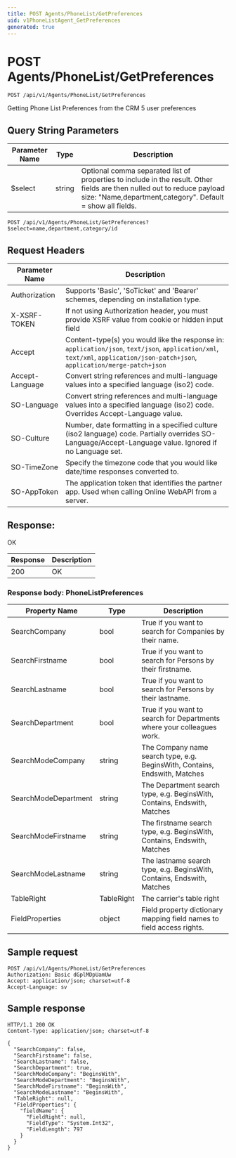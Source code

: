 ```yaml
---
title: POST Agents/PhoneList/GetPreferences
uid: v1PhoneListAgent_GetPreferences
generated: true
---
```


# POST Agents/PhoneList/GetPreferences

```http
POST /api/v1/Agents/PhoneList/GetPreferences
```

Getting Phone List Preferences from the CRM 5 user preferences







## Query String Parameters

| Parameter Name | Type |  Description |
|----------------|------|--------------|
| $select | string |  Optional comma separated list of properties to include in the result. Other fields are then nulled out to reduce payload size: "Name,department,category". Default = show all fields. |

```http
POST /api/v1/Agents/PhoneList/GetPreferences?$select=name,department,category/id
```


## Request Headers

| Parameter Name | Description |
|----------------|-------------|
| Authorization  | Supports 'Basic', 'SoTicket' and 'Bearer' schemes, depending on installation type. |
| X-XSRF-TOKEN   | If not using Authorization header, you must provide XSRF value from cookie or hidden input field |
| Accept         | Content-type(s) you would like the response in: `application/json`, `text/json`, `application/xml`, `text/xml`, `application/json-patch+json`, `application/merge-patch+json` |
| Accept-Language | Convert string references and multi-language values into a specified language (iso2) code. |
| SO-Language | Convert string references and multi-language values into a specified language (iso2) code. Overrides Accept-Language value. |
| SO-Culture | Number, date formatting in a specified culture (iso2 language) code. Partially overrides SO-Language/Accept-Language value. Ignored if no Language set. |
| SO-TimeZone | Specify the timezone code that you would like date/time responses converted to. |
| SO-AppToken | The application token that identifies the partner app. Used when calling Online WebAPI from a server. |


## Response:

OK

| Response | Description |
|----------------|-------------|
| 200 | OK |

### Response body: PhoneListPreferences

| Property Name | Type |  Description |
|----------------|------|--------------|
| SearchCompany | bool | True if you want to search for Companies by their name. |
| SearchFirstname | bool | True if you want to search for Persons by their firstname. |
| SearchLastname | bool | True if you want to search for Persons by their lastname. |
| SearchDepartment | bool | True if you want to search for Departments where your colleagues work. |
| SearchModeCompany | string | The Company name search type, e.g. BeginsWith, Contains, Endswith, Matches |
| SearchModeDepartment | string | The Department search type, e.g. BeginsWith, Contains, Endswith, Matches |
| SearchModeFirstname | string | The firstname search type, e.g. BeginsWith, Contains, Endswith, Matches |
| SearchModeLastname | string | The lastname search type, e.g. BeginsWith, Contains, Endswith, Matches |
| TableRight | TableRight | The carrier's table right |
| FieldProperties | object | Field property dictionary mapping field names to field access rights. |

## Sample request

```http!
POST /api/v1/Agents/PhoneList/GetPreferences
Authorization: Basic dGplMDpUamUw
Accept: application/json; charset=utf-8
Accept-Language: sv
```

## Sample response

```http_
HTTP/1.1 200 OK
Content-Type: application/json; charset=utf-8

{
  "SearchCompany": false,
  "SearchFirstname": false,
  "SearchLastname": false,
  "SearchDepartment": true,
  "SearchModeCompany": "BeginsWith",
  "SearchModeDepartment": "BeginsWith",
  "SearchModeFirstname": "BeginsWith",
  "SearchModeLastname": "BeginsWith",
  "TableRight": null,
  "FieldProperties": {
    "fieldName": {
      "FieldRight": null,
      "FieldType": "System.Int32",
      "FieldLength": 797
    }
  }
}
```